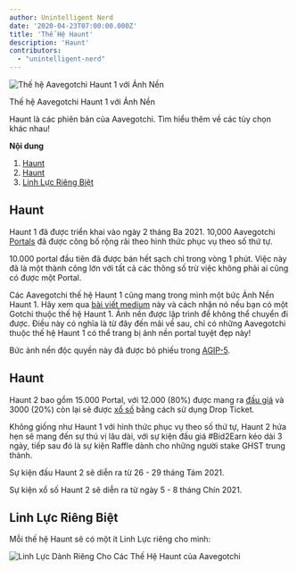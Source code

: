 ```yaml
---
author: Unintelligent Nerd
date: '2020-04-23T07:00:00.000Z'
title: 'Thế Hệ Haunt'
description: 'Haunt'
contributors:
  - "unintelligent-nerd"
---
```


<div class="headerImageContainer">
<img src="/haunt/haunt-1-aavegotchi.png" class="headerImage" alt="Thế hệ Aavegotchi Haunt 1 với Ảnh Nền">
<p class="headerImageText">Thế hệ Aavegotchi Haunt 1 với Ảnh Nền</p>
</div>

Haunt là các phiên bản của Aavegotchi. Tìm hiểu thêm về các tùy chọn khác nhau!

<div class="contentsBox">

**Nội dung**

<ol>
<li><a href=#haunt-1>Haunt</a></li>
<li><a href=#haunt-2>Haunt</a></li>
<li><a href=#exclusive-spirit-forces>Linh Lực Riêng Biệt</a></li>
</ol>

</div>

## Haunt



Haunt 1 đã được triển khai vào ngày 2 tháng Ba 2021. 10,000 Aavegotchi [Portals](/portals) đã được công bố rộng rãi theo hình thức phục vụ theo số thứ tự.

10.000 portal đầu tiên đã được bán hết sạch chỉ trong vòng 1 phút. Việc này đã là một thành công lớn với tất cả các thông số trừ việc không phải ai cũng có được một Portal.

Các Aavegotchi thế hệ Haunt 1 cũng mang trong mình một bức Ảnh Nền Haunt 1. Hãy xem qua [bài viết medium](https://aavegotchi.medium.com/aavegotchi-nft-backgrounds-are-live-and-ready-to-be-equipped-92c8b5bb92a8) này và cách nhận nó nếu bạn có một Gotchi thuộc thế hệ Haunt 1. Ảnh nền được lập trình để không thể chuyển đi được. Điều này có nghĩa là từ đây đến mãi về sau, chỉ có những Aavegotchi thuộc thế hệ Haunt 1 có thể trang bị ảnh nền portal tuyệt đẹp này!

Bức ảnh nền độc quyền này đã được bỏ phiếu trong [AGIP-5](/aavegotchi-improvement-proposals#give-unique-non-transferable-background-to-haunt-1-aavegotchis).

## Haunt

Haunt 2 bao gồm 15.000 Portal, với 12.000 (80%) được mang ra [đấu giá](/aauction) và 3000 (20%) còn lại sẽ được [xổ số](/tickets) bằng cách sử dụng Drop Ticket.

Không giống như Haunt 1 với hình thức phục vụ theo số thứ tự, Haunt 2 hứa hẹn sẽ mang đến sự thú vị lâu dài, với sự kiện đấu giá #Bid2Earn kéo dài 3 ngày, tiếp sau đó là sự kiện Raffle dành cho những người stake GHST trung thành.

Sự kiện đấu Haunt 2 sẽ diễn ra từ 26 - 29 tháng Tám 2021.

Sự kiện xổ số Haunt 2 sẽ diễn ra từ ngày 5 - 8 tháng Chín 2021.

## Linh Lực Riêng Biệt
Mỗi thế hệ Haunt sẽ có một ít Linh Lực riêng cho mình:

<img class = "bodyImage" src = "/haunt/exclusive-spirit-forces.png" alt = "Linh Lực Dành Riêng Cho Các Thế Hệ Haunt của Aavegotchi" />
